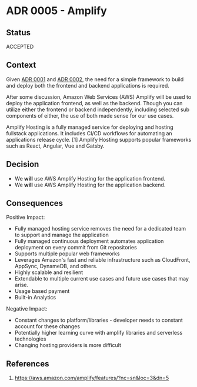 # ADR 0005 - Amplify

## Status

ACCEPTED

## Context

Given [ADR 0001](ADR%200001-Choice%20of%20Serverless.md) and [ADR 0002](ADR/ADR%200002-Choice%20of%20Cloud%20Provider.md), the need for a simple framework to build and deploy both the frontend and backend applications is required.

After some discussion, Amazon Web Services (AWS) Amplify will be used to deploy the application frontend, as well as the backend. Though you can utilize either the frontend or backend independently, including selected sub components of either, the use of both made sense for our use cases.

Amplify Hosting is a fully managed service for deploying and hosting fullstack applications. It includes CI/CD workflows for automating an applications release cycle. [1] Amplify Hosting supports popular frameworks such as React, Angular, Vue and Gatsby.

## Decision

- We **will** use AWS Amplify Hosting for the application frontend.
- We **will** use AWS Amplify Hosting for the application backend.

## Consequences

Positive Impact:

- Fully managed hosting service removes the need for a dedicated team to support and manage the application
- Fully managed continuous deployment automates application deployment on every commit from Git repositories
- Supports multiple popular web frameworks
- Leverages Amazon's fast and reliable infrastructure such as CloudFront, AppSync, DynameDB, and others.
- Highly scalable and resilient
- Extendable to multiple current use cases and future use cases that may arise.
- Usage based payment
- Built-in Analytics

Negative Impact:

- Constant changes to platform/libraries - developer needs to constant account for these changes
- Potentially higher learning curve with amplify libraries and serverless technologies
- Changing hosting providers is more difficult

## References

1. https://aws.amazon.com/amplify/features/?nc=sn&loc=3&dn=5
